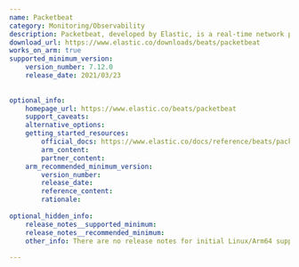 ```yaml
---
name: Packetbeat
category: Monitoring/Observability
description: Packetbeat, developed by Elastic, is a real-time network packet analyzer that captures, decodes, and correlates network traffic to provide application performance monitoring and troubleshooting through Elasticsearch.
download_url: https://www.elastic.co/downloads/beats/packetbeat
works_on_arm: true
supported_minimum_version:
    version_number: 7.12.0
    release_date: 2021/03/23
 
 
optional_info:
    homepage_url: https://www.elastic.co/beats/packetbeat
    support_caveats:
    alternative_options:
    getting_started_resources:
        official_docs: https://www.elastic.co/docs/reference/beats/packetbeat/packetbeat-installation-configuration
        arm_content:
        partner_content:
    arm_recommended_minimum_version:
        version_number:
        release_date:
        reference_content:
        rationale:
 
optional_hidden_info:
    release_notes__supported_minimum:
    release_notes__recommended_minimum:
    other_info: There are no release notes for initial Linux/Arm64 support. Packetbeat artifacts for Linux Aarch64 are available from version 7.12.0 onwards. Please see [this](https://www.elastic.co/downloads/past-releases/packetbeat-7-12-0).
 
---
```

